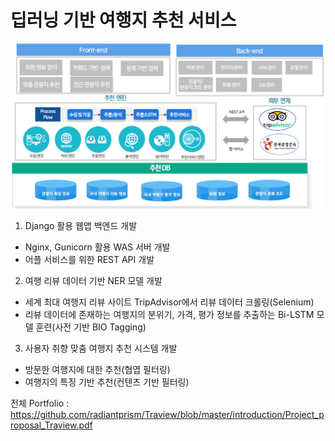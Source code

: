 # 딥러닝 기반 여행지 추천 서비스

<img src="traview architecture.png">

1. Django 활용 웹앱 백엔드 개발
- Nginx, Gunicorn 활용 WAS 서버 개발
- 어플 서비스를 위한 REST API 개발

2. 여행 리뷰 데이터 기반 NER 모델 개발
- 세계 최대 여행지 리뷰 사이트 TripAdvisor에서 리뷰 데이터 크롤링(Selenium)
- 리뷰 데이터에 존재하는 여행지의 분위기, 가격, 평가 정보를 추출하는 Bi-LSTM 모델 훈련(사전 기반 BIO Tagging)

3. 사용자 취향 맞춤 여행지 추천 시스템 개발
- 방문한 여행지에 대한 추천(협엽 필터링)
- 여행지의 특징 기반 추천(컨텐츠 기반 필터링)

전체 Portfolio : https://github.com/radiantprism/Traview/blob/master/introduction/Project_proposal_Traview.pdf
